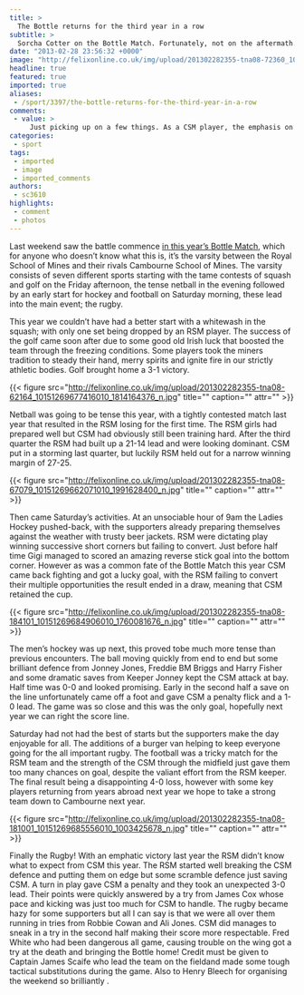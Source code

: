 ```yaml
---
title: >
  The Bottle returns for the third year in a row
subtitle: >
  Sorcha Cotter on the Bottle Match. Fortunately, not on the aftermath...
date: "2013-02-28 23:56:32 +0000"
image: "http://felixonline.co.uk/img/upload/201302282355-tna08-72360_10151269654966010_1083927323_n.jpg"
headline: true
featured: true
imported: true
aliases:
 - /sport/3397/the-bottle-returns-for-the-third-year-in-a-row
comments:
 - value: >
     Just picking up on a few things. As a CSM player, the emphasis on RSM's dominance on this report offends both me and my team! Due to a series of bad decisions by the referee (on both sides I will admit), and some injuries, the game was not as close as we would have hoped. However, your slimy comments and unjust description of RSM being "all over" CSM, "running in tries" everywhere is a ridiculous exaggeration! Talking with your boys after the game, both teams agreed that it was a 5 point match, therefore it could have gone either way on any day. <br>See you boys next year. <br>"Oh CSM, is wonderfull!",Try and be gracious in defeat, you're just being a sore loser,And you sir, as well as the writer of this report, are being very bad winners!,Well Dave it is an Imperial magazine, I don't know what you expect. ,12,000 handwritten paiapcirtnt's names and handsigned signature from the Chairman EXCO NDP 2010, I'm impressed, Col. Benedict Lim. That's a nice touch that makes a BIG difference.A BIG Thank You to ALL paiapc
categories:
 - sport
tags:
 - imported
 - image
 - imported_comments
authors:
 - sc3610
highlights:
 - comment
 - photos
---
```


Last weekend saw the battle commence [in this year’s Bottle Match](http://felixonline.co.uk/news/3279/the-111th-bottle-match/), which for anyone who doesn’t know what this is, it’s the varsity between the Royal School of Mines and their rivals Cambourne School of Mines. The varsity consists of seven different sports starting with the tame contests of squash and golf on the Friday afternoon, the tense netball in the evening followed by an early start for hockey and football on Saturday morning, these lead into the main event; the rugby.

This year we couldn’t have had a better start with a whitewash in the squash; with only one set being dropped by an RSM player. The success of the golf came soon after due to some good old Irish luck that boosted the team through the freezing conditions. Some players took the miners tradition to steady their hand, merry spirits and ignite fire in our strictly athletic bodies. Golf brought home a 3-1 victory.

{{< figure src="http://felixonline.co.uk/img/upload/201302282355-tna08-62164_10151269677416010_1814164376_n.jpg" title="" caption="" attr="" >}}

Netball was going to be tense this year, with a tightly contested match last year that resulted in the RSM losing for the first time. The RSM girls had prepared well but CSM had obviously still been training hard. After the third quarter the RSM had built up a 21-14 lead and were looking dominant. CSM put in a storming last quarter, but luckily RSM held out for a narrow winning margin of 27-25.

{{< figure src="http://felixonline.co.uk/img/upload/201302282355-tna08-67079_10151269662071010_1991628400_n.jpg" title="" caption="" attr="" >}}

Then came Saturday’s activities. At an unsociable hour of 9am the Ladies Hockey pushed-back, with the supporters already preparing themselves against the weather with trusty beer jackets. RSM were dictating play winning successive short corners but failing to convert. Just before half time Gigi managed to scored an amazing reverse stick goal into the bottom corner. However as was a common fate of the Bottle Match this year CSM came back fighting and got a lucky goal, with the RSM failing to convert their multiple opportunities the result ended in a draw, meaning that CSM retained the cup.

{{< figure src="http://felixonline.co.uk/img/upload/201302282355-tna08-184101_10151269684906010_1760081676_n.jpg" title="" caption="" attr="" >}}

The men’s hockey was up next, this proved tobe much more tense than previous encounters. The ball moving quickly from end to end but some brilliant defence from Jonney Jones, Freddie BM Briggs and Harry Fisher and some dramatic saves from Keeper Jonney kept the CSM attack at bay. Half time was 0-0 and looked promising. Early in the second half a save on the line unfortunately came off a foot and gave CSM a penalty flick and a 1-0 lead. The game was so close and this was the only goal, hopefully next year we can right the score line.

Saturday had not had the best of starts but the supporters make the day enjoyable for all. The additions of a burger van helping to keep everyone going for the all important rugby.
 The football was a tricky match for the RSM team and the strength of the CSM through the midfield just gave them too many chances on goal, despite the valiant effort from the RSM keeper. The final result being a disappointing 4-0 loss, however with some key players returning from years abroad next year we hope to take a strong team down to Cambourne next year.

{{< figure src="http://felixonline.co.uk/img/upload/201302282355-tna08-181001_10151269685556010_1003425678_n.jpg" title="" caption="" attr="" >}}

Finally the Rugby! With an emphatic victory last year the RSM didn’t know what to expect from CSM this year. The RSM started well breaking the CSM defence and putting them on edge but some scramble defence just saving CSM. A turn in play gave CSM a penalty and they took an unexpected 3-0 lead. Their points were quickly answered by a try from James Cox whose pace and kicking was just too much for CSM to handle. The rugby became hazy for some supporters but all I can say is that we were all over them running in tries from Robbie Cowan and Ali Jones. CSM did manages to sneak in a try in the second half making their score more respectable. Fred White who had been dangerous all game, causing trouble on the wing got a try at the death and bringing the Bottle home! Credit must be given to Captain James Scaife who lead the team on the fieldand made some tough tactical substitutions during the game. Also to Henry Bleech for organising the weekend so brilliantly .
